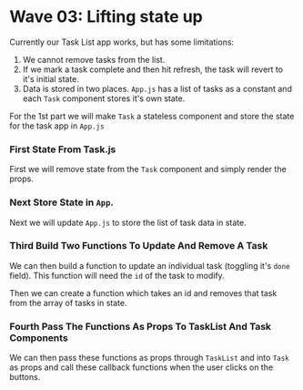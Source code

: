 # Wave 03:  Lifting state up

Currently our Task List app works, but has some limitations:

1.  We cannot remove tasks from the list.
1.  If we mark a task complete and then hit refresh, the task will revert to it's initial state.
1.  Data is stored in two places.  `App.js` has a list of tasks as a constant and each `Task` component stores it's own state.

For the 1st part we will make `Task` a stateless component and store the state for the task app in `App.js`

### First State From Task.js

First we will remove state from the `Task` component and simply render the props.

### Next Store State in `App`.

Next we will update `App.js` to store the list of task data in state.  

### Third Build Two Functions To Update And Remove A Task

We can then build a function to update an individual task (toggling it's `done` field).  This function will need the `id` of the task to modify.

Then we can create a function which takes an id and removes that task from the array of tasks in state.

### Fourth Pass The Functions As Props To TaskList And Task Components

We can then pass these functions as props through `TaskList` and into `Task` as props and call these callback functions when the user clicks on the buttons.